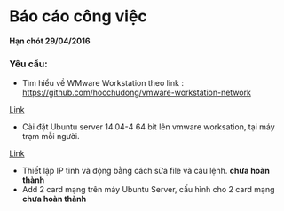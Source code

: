 # Báo cáo công việc
**Hạn chót 29/04/2016**

### Yêu cầu:
- Tìm hiểu về WMware Workstation theo link : https://github.com/hocchudong/vmware-workstation-network

[Link](https://github.com/thangnn2405/29-04/blob/master/ghichep-VMware-Workstation.md)

- Cài đặt Ubuntu server 14.04-4 64 bit lên vmware worksation, tại máy trạm mỗi người.

[Link](https://github.com/thangnn2405/29-04/blob/master/ghichep-Install_UbuntuServer%2014.04.md) 

- Thiết lập IP tĩnh và động bằng cách sửa file và câu lệnh. **chưa hoàn thành**
- Add 2 card mạng trên máy Ubuntu Server, cấu hình cho 2 card mạng  **chưa hoàn thành**

